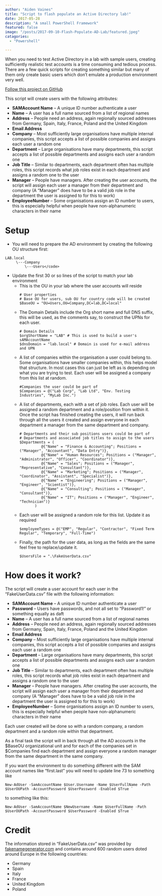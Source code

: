 ```yaml
---
author: "Aiden Vaines"
title: "Script to flash populate an Active Directory lab!"
date: 2017-05-28
description: "A small PowerShell Framework"
featured: false
image: "/posts/2017-09-10-Flash-Populate-AD-Lab/featured.jpeg"
catagories:
  - "Powershell"

---
```


When you need to test Active Directory in a lab with sample users, creating sufficiently realistic test accounts is a time consuming and tedious process. There are a few quick scripts for creating something similar but many of them only create basic users which don’t emulate a production environment very well.

[Follow this project on GitHub](https://github.com/avaines/Random-Powershell-Scripts/tree/master/Start-LabADPopulate)


This script will create users with the following attributes:

* **SAMAccount Name** – A unique ID number authenticate a user
* **Name** – A user has a full name sourced from a list of regional names
* **Address** – People need an address, again regionally sourced addresses from Germany, Spain, Italy, France, Poland and the United Kingdom
* **Email Address**
* **Company** – Most sufficiently large organisations have multiple internal companies, this script accepts a list of possible companies and assigns each user a random one
* **Department** – Large organisations have many departments, this script accepts a list of possible departments and assigns each user a random one
* **Job Title** – Similar to departments, each department often has multiple roles, this script records what job roles exist in each department and assigns a random one to the user
* **Manager** – People have managers. After creating the user accounts, the script will assign each user a manager from their department and company (A “Manager” does have to be a valid job role in the department the user is assigned to for this to work)
* **EmployeeNumber** – Some organisations assign an ID number to users, this is especially helpful when people have non-alphanumeric characters in their name


# Setup
* You will need to prepare the AD environment by creating the following OU structure first:
```
LAB.local
     \---Company
         \---Users</code>
```

* Update the first 30 or so lines of the script to match your lab environment
    *   This is the OU in your lab where the user accounts will reside
        ```
        # User properties
        # Base OU for users, sub OU for country code will be created
        $BaseOU = "OU=Users,OU=Company,DC=lab,DC=local"
        ```
    * The Domain Details include the Org short name and full DNS suffix, this will be used, as the comments say, to construct the UPNs for each user.
        ```
        # Domain Details
        $orgShortName = "LAB" # This is used to build a user's sAMAccountName
        $dnsDomain = "lab.local" # Domain is used for e-mail address and UPN
        ```
    * A list of companies within the organisation a user could belong to. Some organisations have smaller companies within, this helps model that structure. In most cases this can just be left as is depending on what you are trying to test. Each user will be assigned a company from this list at random.
        ```
        #Companies the user could be part of
        $Companies = @("Lab Corp", "Lab Ltd", "Env. Testing Industries", "MyLab Inc.")
        ```
    * A list of departments, each with a set of job roles. Each user will be assigned a random department and a role/position from within it. Once the script has finished creating the users, it will run back through all the users it created and assign everyone in each department a manager from the same department and company.
        ```
        # Departments and their sub positions users could be part of
        # Departments and associated job titles to assign to the users
        $Departments = ( 
                  @{"Name" = "Finance & Accounting"; Positions = ("Manager", "Accountant", "Data Entry")},
                  @{"Name" = "Human Resources"; Positions = ("Manager", "Administrator", "Officer", "Coordinator")},
                  @{"Name" = "Sales"; Positions = ("Manager", "Representative", "Consultant")},
                  @{"Name" = "Marketing"; Positions = ("Manager", "Coordinator", "Assistant", "Specialist")},
                  @{"Name" = "Engineering"; Positions = ("Manager", "Engineer", "Scientist")},
                  @{"Name" = "Consulting"; Positions = ("Manager", "Consultant")},
                  @{"Name" = "IT"; Positions = ("Manager", "Engineer", "Technician")}
               )
        ```
    * Each user will be assigned a random role for this list. Update it as required
        ```
        $employeeTypes = @("EMP", "Regular", "Contractor", "Fixed Term Regular", "Temporary", "Full-Time")
        ```
    * Finally, the path for the user data, as long as the fields are the same feel free to replace/update it.
        ```
        $UsersFile = ".\FakeUserData.csv"
        ```

# How does it work?
The script will create a user account for each user in the “FakeUserData.csv” file with the following information:
* **SAMAccount Name** – A unique ID number authenticate a user
* **Password** – Users have passwords, and not all set to “Password1!” or something equally as daft
* **Name** – A user has a full name sourced from a list of regional names
* **Address** – People need an address, again regionally sourced addresses from Germany, Spain, Italy, France, Poland and the United Kingdom
* **Email Address**
* **Company** – Most sufficiently large organisations have multiple internal companies, this script accepts a list of possible companies and assigns each user a random one
* **Department** – Large organisations have many departments, this script accepts a list of possible departments and assigns each user a random one
* **Job Title** – Similar to departments, each department often has multiple roles, this script records what job roles exist in each department and assigns a random one to the user
* **Manager** – People have managers. After creating the user accounts, the script will assign each user a manager from their department and company (A “Manager” does have to be a valid job role in the department the user is assigned to for this to work)
* **EmployeeNumber** – Some organisations assign an ID number to users, this is especially helpful when people have non-alphanumeric characters in their name

Each user created will be done so with a random company, a random department and a random role within that department.

As a final task the script will in back through all the AD accounts in the $BaseOU organizational unit and for each of the companies set in $Companies find each department and assign everyone a random manager from the same department in the same company.

If you want the environment to do something different with the SAM account names like “first.last” you will need to update line 73 to something like
```
New-AdUser -SamAccountName $User.Username -Name $UserFullName -Path $UserOUPath -AccountPassword $UserPassword -Enabled $True `
```
to something like this:

```$NewUsername = $User.givenname + "." + $User.Surname
New-AdUser -SamAccountName $NewUsername -Name $UserFullName -Path $UserOUPath -AccountPassword $UserPassword -Enabled $True `
```

# Credit
The information stored in “FakeUserData.csv” was provided by [fakenamegenerator.com](https://www.fakenamegenerator.com/) and contains around 600 random users doted around Europe in the following countries:

* Germany
* Spain
* Italy
* France
* United Kingdom
* Poland
